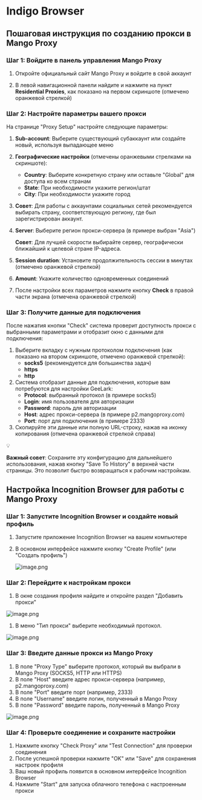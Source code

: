 # Indigo Browser
## **Пошаговая инструкция по созданию прокси в Mango Proxy**

### **Шаг 1: Войдите в панель управления Mango Proxy**

1. Откройте официальный сайт Mango Proxy и войдите в свой аккаунт
2. В левой навигационной панели найдите и нажмите на пункт **Residential Proxies**, как показано на первом скриншоте (отмечено оранжевой стрелкой)
    
    [](https://lh7-rt.googleusercontent.com/docsz/AD_4nXf5saVEfuZbmWM-uMPWMLBXJGLqw7JVd-s55ZrGxQs5VsGp2kd85Oa_PsFt0_oElaADlo6ZB10KZdhlim5f6D73dtEMNI-Y8oz6kCLlc7LP4v5ui_WRRx17RP-PuZkYPFbHeS8dRw?key=ENOWTdSmaNdcGPBAUeeI9k1K)
    

### **Шаг 2: Настройте параметры вашего прокси**

На странице "Proxy Setup" настройте следующие параметры:

[](https://lh7-rt.googleusercontent.com/docsz/AD_4nXdYpqlRJZKQ6YGYejvGCei0gXgk65KDjmHPL_ZepUWLl5kBlG796j61n5WcEsBXFQgsr0IEcR1IyNidwZDBiiV_gdABu5WgWKahSSDDSzT5d8UJCgKJ0RNpsYMseeQP5Ufn0W5B?key=ENOWTdSmaNdcGPBAUeeI9k1K)

1. **Sub-account**: Выберите существующий субаккаунт или создайте новый, используя выпадающее меню
2. **Географические настройки** (отмечены оранжевыми стрелками на скриншоте):
    - **Country**: Выберите конкретную страну или оставьте "Global" для доступа ко всем странам
    - **State**: При необходимости укажите регион/штат
    - **City**: При необходимости укажите город
3. **Совет**: Для работы с аккаунтами социальных сетей рекомендуется выбирать страну, соответствующую региону, где был зарегистрирован аккаунт.
4. **Server**: Выберите регион прокси-сервера (в примере выбран "Asia")
    
    **Совет**: Для лучшей скорости выбирайте сервер, географически ближайший к целевой стране IP-адреса.
    
5. **Session duration**: Установите продолжительность сессии в минутах (отмечено оранжевой стрелкой)
6. **Amount**: Укажите количество одновременных соединений
7. После настройки всех параметров нажмите кнопку **Check** в правой части экрана (отмечена оранжевой стрелкой)

### **Шаг 3: Получите данные для подключения**

После нажатия кнопки "Check" система проверит доступность прокси с выбранными параметрами и отобразит окно с данными для подключения:

[](https://lh7-rt.googleusercontent.com/docsz/AD_4nXdOre6om1doTsucOZiS5nuy4LMr9L2E1XRxsPJvVeilyBGpxWWFbJ40LFtv6S76rWgVVfQS-86iR5COK8-Uji4tVpN7HYtTK6jljQrZVZVxURtE7qsEqKTl8Nu5Ic6YT8Sny-Pu?key=ENOWTdSmaNdcGPBAUeeI9k1K)

1. Выберите вкладку с нужным протоколом подключения (как показано на втором скриншоте, отмечено оранжевой стрелкой):
    - **socks5** (рекомендуется для большинства задач)
    - **https**
    - **http**
2. Система отобразит данные для подключения, которые вам потребуются для настройки GeeLark:
    - **Protocol**: выбранный протокол (в примере socks5)
    - **Login**: имя пользователя для авторизации
    - **Password**: пароль для авторизации
    - **Host**: адрес прокси-сервера (в примере p2.mangoproxy.com)
    - **Port**: порт для подключения (в примере 2333)
3. Скопируйте эти данные или полную URL-строку, нажав на иконку копирования (отмечена оранжевой стрелкой справа)

<aside>
💡

**Важный совет**: Сохраните эту конфигурацию для дальнейшего использования, нажав кнопку "Save To History" в верхней части страницы. Это позволит быстро возвращаться к рабочим настройкам.

</aside>

## **Настройка** Incognition Browser **для работы с Mango Proxy**

### **Шаг 1: Запустите** Incognition Browser **и создайте новый профиль**

1. Запустите приложение Incognition Browser на вашем компьютере
2. В основном интерфейсе нажмите кнопку "Create Profile" (или "Создать профиль")
    
    ![image.png](attachment:6756cd61-050f-48e4-a70b-001eeeca79f0:image.png)
    

### **Шаг 2: Перейдите к настройкам прокси**

1. В окне создания профиля найдите и откройте раздел "Добавить прокси" 

![image.png](attachment:26e7e750-3a36-41d8-92ec-b80b1a980809:image.png)

1. В меню "Тип прокси" выберите необходимый протокол.

![image.png](attachment:fa0a8b70-c032-4ee9-ada3-7cc387ad6fe2:image.png)

### **Шаг 3: Введите данные прокси из Mango Proxy**

1. В поле "Proxy Type" выберите протокол, который вы выбрали в Mango Proxy (SOCKS5, HTTP или HTTPS)
2. В поле "Host" введите адрес прокси-сервера (например, p2.mangoproxy.com)
3. В поле "Port" введите порт (например, 2333)
4. В поле "Username" введите логин, полученный в Mango Proxy
5. В поле "Password" введите пароль, полученный в Mango Proxy

![image.png](attachment:a48c72d1-3b02-40a2-b017-aafef7dc577b:image.png)

### **Шаг 4: Проверьте соединение и сохраните настройки**

1. Нажмите кнопку "Check Proxy" или "Test Connection" для проверки соединения
2. После успешной проверки нажмите "OK" или "Save" для сохранения настроек профиля
3. Ваш новый профиль появится в основном интерфейсе Incognition Browser
4. Нажмите "Start" для запуска облачного телефона с настроенным прокси
